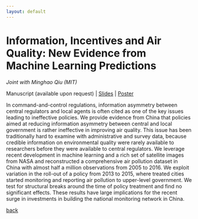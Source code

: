 ```yaml
---
layout: default
---
```


# Information, Incentives and Air Quality: New Evidence from Machine Learning Predictions

_Joint with Minghao Qiu (MIT)_

Manuscript (available upon request) &#124; [Slides](https://raw.githubusercontent.com/luna983/luna983.github.io/master/assets/pdf/china-air-quality-ml-slides.pdf) &#124; [Poster](https://raw.githubusercontent.com/luna983/luna983.github.io/master/assets/pdf/china-air-quality-ml-poster.pdf)

In command-and-control regulations, information asymmetry between central regulators and local agents is often cited as one of the key issues leading to ineffective policies. We provide evidence from China that policies aimed at reducing information asymmetry between central and local government is rather ineffective in improving air quality. This issue has been traditionally hard to examine with administrative and survey data, because credible information on environmental quality were rarely available to researchers before they were available to central regulators. We leverage recent development in machine learning and a rich set of satellite images from NASA and reconstructed a comprehensive air pollution dataset in China with almost half a million observations from 2005 to 2016. We exploit variation in the roll-out of a policy from 2013 to 2015, where treated cities started monitoring and reporting air pollution to upper-level government. We test for structural breaks around the time of policy treatment and find no significant effects. These results have large implications for the recent surge in investments in building the national monitoring network in China.

[back](./)
